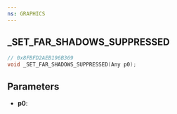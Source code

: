 ```yaml
---
ns: GRAPHICS
---
```

## _SET_FAR_SHADOWS_SUPPRESSED

```c
// 0x8FBFD2AEB196B369
void _SET_FAR_SHADOWS_SUPPRESSED(Any p0);
```

## Parameters
* **p0**:
